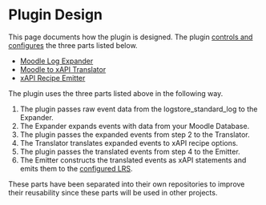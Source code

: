 # Plugin Design
This page documents how the plugin is designed. The plugin [controls and configures](../classes/log/store.php) the three parts listed below.

- [Moodle Log Expander](../lib/expander)
- [Moodle to xAPI Translator](../lib/translator)
- [xAPI Recipe Emitter](../lib/emitter)

The plugin uses the three parts listed above in the following way.

1. The plugin passes raw event data from the logstore_standard_log to the Expander.
2. The Expander expands events with data from your Moodle Database.
3. The plugin passes the expanded events from step 2 to the Translator.
4. The Translator translates expanded events to xAPI recipe options.
5. The plugin passes the translated events from step 4 to the Emitter.
6. The Emitter constructs the translated events as xAPI statements and emits them to the [configured LRS](installation.md#configuration).

These parts have been separated into their own repositories to improve their reusability since these parts will be used in other projects.

